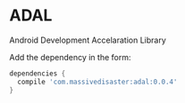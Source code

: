 # ADAL
Android Development Accelaration Library

Add the dependency in the form:
```groovy
dependencies {
  compile 'com.massivedisaster:adal:0.0.4'
}
```
